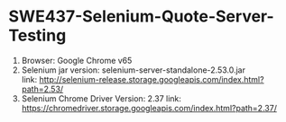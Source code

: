 # SWE437-Selenium-Quote-Server-Testing

1. Browser: Google Chrome v65
2. Selenium jar version: selenium-server-standalone-2.53.0.jar    
    link: http://selenium-release.storage.googleapis.com/index.html?path=2.53/
3. Selenium Chrome Driver Version: 2.37
    link: https://chromedriver.storage.googleapis.com/index.html?path=2.37/
    
    
